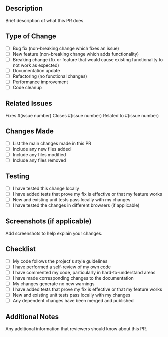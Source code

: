 ## Description
Brief description of what this PR does.

## Type of Change
- [ ] Bug fix (non-breaking change which fixes an issue)
- [ ] New feature (non-breaking change which adds functionality)
- [ ] Breaking change (fix or feature that would cause existing functionality to not work as expected)
- [ ] Documentation update
- [ ] Refactoring (no functional changes)
- [ ] Performance improvement
- [ ] Code cleanup

## Related Issues
Fixes #(issue number)
Closes #(issue number)
Related to #(issue number)

## Changes Made
- [ ] List the main changes made in this PR
- [ ] Include any new files added
- [ ] Include any files modified
- [ ] Include any files removed

## Testing
- [ ] I have tested this change locally
- [ ] I have added tests that prove my fix is effective or that my feature works
- [ ] New and existing unit tests pass locally with my changes
- [ ] I have tested the changes in different browsers (if applicable)

## Screenshots (if applicable)
Add screenshots to help explain your changes.

## Checklist
- [ ] My code follows the project's style guidelines
- [ ] I have performed a self-review of my own code
- [ ] I have commented my code, particularly in hard-to-understand areas
- [ ] I have made corresponding changes to the documentation
- [ ] My changes generate no new warnings
- [ ] I have added tests that prove my fix is effective or that my feature works
- [ ] New and existing unit tests pass locally with my changes
- [ ] Any dependent changes have been merged and published

## Additional Notes
Any additional information that reviewers should know about this PR.

